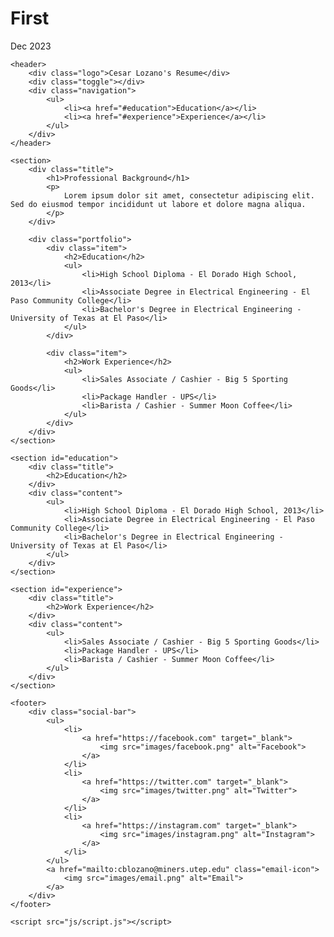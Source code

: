 # First
Dec 2023
<!DOCTYPE html>
<html lang="en">
<head>
    <meta charset="UTF-8">
    <meta http-equiv="X-UA-Compatible" content="IE=edge">
    <meta name="viewport" content="width=device-width, initial-scale=1.0">
    <link rel="stylesheet" href="css/style.css">
    <title>Cesar Lozano's Resume</title>
</head>
<body>

    <header>
        <div class="logo">Cesar Lozano's Resume</div>
        <div class="toggle"></div>
        <div class="navigation">
            <ul>
                <li><a href="#education">Education</a></li>
                <li><a href="#experience">Experience</a></li>
            </ul>
        </div>
    </header>

    <section>
        <div class="title">
            <h1>Professional Background</h1>
            <p>
                Lorem ipsum dolor sit amet, consectetur adipiscing elit. Sed do eiusmod tempor incididunt ut labore et dolore magna aliqua.
            </p>
        </div>

        <div class="portfolio">
            <div class="item">
                <h2>Education</h2>
                <ul>
                    <li>High School Diploma - El Dorado High School, 2013</li>
                    <li>Associate Degree in Electrical Engineering - El Paso Community College</li>
                    <li>Bachelor's Degree in Electrical Engineering - University of Texas at El Paso</li>
                </ul>
            </div>

            <div class="item">
                <h2>Work Experience</h2>
                <ul>
                    <li>Sales Associate / Cashier - Big 5 Sporting Goods</li>
                    <li>Package Handler - UPS</li>
                    <li>Barista / Cashier - Summer Moon Coffee</li>
                </ul>
            </div>
        </div>
    </section>

    <section id="education">
        <div class="title">
            <h2>Education</h2>
        </div>
        <div class="content">
            <ul>
                <li>High School Diploma - El Dorado High School, 2013</li>
                <li>Associate Degree in Electrical Engineering - El Paso Community College</li>
                <li>Bachelor's Degree in Electrical Engineering - University of Texas at El Paso</li>
            </ul>
        </div>
    </section>

    <section id="experience">
        <div class="title">
            <h2>Work Experience</h2>
        </div>
        <div class="content">
            <ul>
                <li>Sales Associate / Cashier - Big 5 Sporting Goods</li>
                <li>Package Handler - UPS</li>
                <li>Barista / Cashier - Summer Moon Coffee</li>
            </ul>
        </div>
    </section>

    <footer>
        <div class="social-bar">
            <ul>
                <li>
                    <a href="https://facebook.com" target="_blank">
                        <img src="images/facebook.png" alt="Facebook">
                    </a>
                </li>
                <li>
                    <a href="https://twitter.com" target="_blank">
                        <img src="images/twitter.png" alt="Twitter">
                    </a>
                </li>
                <li>
                    <a href="https://instagram.com" target="_blank">
                        <img src="images/instagram.png" alt="Instagram">
                    </a>
                </li>
            </ul>
            <a href="mailto:cblozano@miners.utep.edu" class="email-icon">
                <img src="images/email.png" alt="Email">
            </a>
        </div>
    </footer>

    <script src="js/script.js"></script>

</body>
</html>
